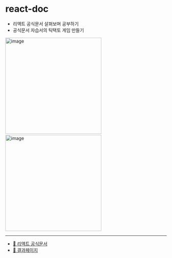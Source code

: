 # react-doc
- 리액트 공식문서 살펴보며 공부하기
- 공식문서 자습서의 틱택토 게임 만들기

<img width="300px" alt="image" src="https://user-images.githubusercontent.com/78977003/203002231-f442bfd1-27a5-48d2-a096-555ea1339922.png">  &nbsp;&nbsp;<img width="300px" alt="image" src="https://user-images.githubusercontent.com/78977003/203002081-9b517a89-d75b-40a4-8bba-e6abfbcdc503.png">
- - -
- [📄 리액트 공식문서](https://ko.reactjs.org/tutorial/tutorial.html)
- [🚀 결과페이지](https://sasha1107.github.io/react-doc/)
